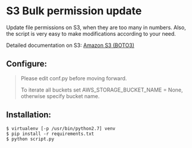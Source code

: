 # S3 Bulk permission update
Update file permissions on S3, when they are too many in numbers. Also, the script is very easy to make modifications according to your need.

Detailed documentation on S3: [Amazon S3 (BOTO3)](http://boto3.readthedocs.io/en/latest/guide/migrations3.html)


## Configure:
> Please edit conf.py before moving forward.
> 
> To iterate all buckets set AWS_STORAGE_BUCKET_NAME = None, otherwise specify bucket name.

## Installation:
```shell
$ virtualenv [-p /usr/bin/python2.7] venv
$ pip install -r requirements.txt
$ python script.py
```